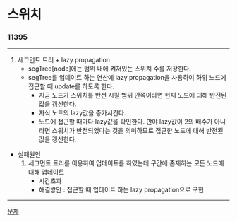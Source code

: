 # 스위치
### 11395
***
1. 세그먼트 트리 + lazy propagation
	- segTree[node]에는 범위 내에 켜저있는 스위치 수를 저장한다.
	- segTree를 업데이트 하는 연산에 lazy propagation을 사용하여 하위 노드에 접근할 때 update를 하도록 한다.
		* 지금 노드가 스위치를 반전 시킬 범위 안쪽이라면 현재 노드에 대해 반전된 값을 갱신한다.
		* 자식 노드의 lazy값을 증가시킨다.
		* 노드에 접근할 때마다 lazy값을 확인한다. 만야 lazy값이 2의 배수가 아니라면 스위치가 반전되었다는 것을 의미하므로 접근한 노드에 대해 반전된 값을 갱신한다.
- 실패원인
	1. 세그먼트 트리를 이용하여 업데이트를 하였는데 구간에 존재하는 모든 노드에 대해 업데이트
		- 시간초과
		- 해결방안 : 접근할 때 업데이트 하는 lazy propagation으로 구현
	
	
***
[문제](https://www.acmicpc.net/problem/1395)
			 

